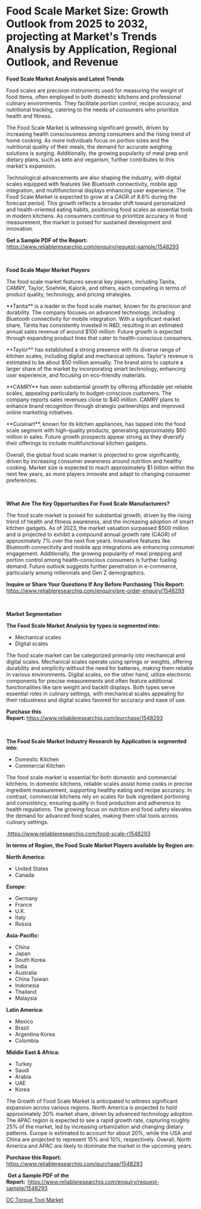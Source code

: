 <p><h1>Food Scale Market Size: Growth Outlook from 2025 to 2032, projecting at Market's Trends Analysis by Application, Regional Outlook, and Revenue</h1></p><p><strong>Food Scale Market Analysis and Latest Trends</strong></p>
<p><p>Food scales are precision instruments used for measuring the weight of food items, often employed in both domestic kitchens and professional culinary environments. They facilitate portion control, recipe accuracy, and nutritional tracking, catering to the needs of consumers who prioritize health and fitness.</p><p>The Food Scale Market is witnessing significant growth, driven by increasing health consciousness among consumers and the rising trend of home cooking. As more individuals focus on portion sizes and the nutritional quality of their meals, the demand for accurate weighing solutions is surging. Additionally, the growing popularity of meal prep and dietary plans, such as keto and veganism, further contributes to this market's expansion.</p><p>Technological advancements are also shaping the industry, with digital scales equipped with features like Bluetooth connectivity, mobile app integration, and multifunctional displays enhancing user experience. The Food Scale Market is expected to grow at a CAGR of 8.6% during the forecast period. This growth reflects a broader shift toward personalized and health-oriented eating habits, positioning food scales as essential tools in modern kitchens. As consumers continue to prioritize accuracy in food measurement, the market is poised for sustained development and innovation.</p></p>
<p><strong>Get a Sample PDF of the Report:&nbsp;</strong> <a href="https://www.reliableresearchiq.com/enquiry/request-sample/1548293?utm_campaign=2171&utm_medium=2&utm_source=Github&utm_content=ia&utm_term=20022025&utm_id=food-scale">https://www.reliableresearchiq.com/enquiry/request-sample/1548293</a></p>
<p>&nbsp;</p>
<p><strong>Food Scale Major Market Players</strong></p>
<p><p>The food scale market features several key players, including Tanita, CAMRY, Taylor, Soehnle, Kalorik, and others, each competing in terms of product quality, technology, and pricing strategies.</p><p>**Tanita** is a leader in the food scale market, known for its precision and durability. The company focuses on advanced technology, including Bluetooth connectivity for mobile integration. With a significant market share, Tanita has consistently invested in R&D, resulting in an estimated annual sales revenue of around $100 million. Future growth is expected through expanding product lines that cater to health-conscious consumers.</p><p>**Taylor** has established a strong presence with its diverse range of kitchen scales, including digital and mechanical options. Taylor's revenue is estimated to be about $50 million annually. The brand aims to capture a larger share of the market by incorporating smart technology, enhancing user experience, and focusing on eco-friendly materials.</p><p>**CAMRY** has seen substantial growth by offering affordable yet reliable scales, appealing particularly to budget-conscious customers. The company reports sales revenues close to $40 million. CAMRY plans to enhance brand recognition through strategic partnerships and improved online marketing initiatives.</p><p>**Cuisinart**, known for its kitchen appliances, has tapped into the food scale segment with high-quality products, generating approximately $60 million in sales. Future growth prospects appear strong as they diversify their offerings to include multifunctional kitchen gadgets.</p><p>Overall, the global food scale market is projected to grow significantly, driven by increasing consumer awareness around nutrition and healthy cooking. Market size is expected to reach approximately $1 billion within the next few years, as more players innovate and adapt to changing consumer preferences.</p></p>
<p>&nbsp;</p>
<p><strong>What Are The Key Opportunities For Food Scale Manufacturers?</strong></p>
<p><p>The food scale market is poised for substantial growth, driven by the rising trend of health and fitness awareness, and the increasing adoption of smart kitchen gadgets. As of 2023, the market valuation surpassed $500 million and is projected to exhibit a compound annual growth rate (CAGR) of approximately 7% over the next five years. Innovative features like Bluetooth connectivity and mobile app integrations are enhancing consumer engagement. Additionally, the growing popularity of meal prepping and portion control among health-conscious consumers is further fueling demand. Future outlook suggests further penetration in e-commerce, particularly among millennials and Gen Z demographics.</p></p>
<p><strong>Inquire or Share Your Questions If Any Before Purchasing This Report:</strong> <a href="https://www.reliableresearchiq.com/enquiry/pre-order-enquiry/1548293?utm_campaign=2171&utm_medium=2&utm_source=Github&utm_content=ia&utm_term=20022025&utm_id=food-scale">https://www.reliableresearchiq.com/enquiry/pre-order-enquiry/1548293</a></p>
<p>&nbsp;</p>
<p><strong>Market Segmentation</strong></p>
<p><strong>The Food Scale Market Analysis by types is segmented into:</strong></p>
<p><ul><li>Mechanical scales</li><li>Digital scales</li></ul></p>
<p><p>The food scale market can be categorized primarily into mechanical and digital scales. Mechanical scales operate using springs or weights, offering durability and simplicity without the need for batteries, making them reliable in various environments. Digital scales, on the other hand, utilize electronic components for precise measurements and often feature additional functionalities like tare weight and backlit displays. Both types serve essential roles in culinary settings, with mechanical scales appealing for their robustness and digital scales favored for accuracy and ease of use.</p></p>
<p><strong>Purchase this Report:&nbsp;</strong><a href="https://www.reliableresearchiq.com/purchase/1548293?utm_campaign=2171&utm_medium=2&utm_source=Github&utm_content=ia&utm_term=20022025&utm_id=food-scale">https://www.reliableresearchiq.com/purchase/1548293</a></p>
<p>&nbsp;</p>
<p><strong>The Food Scale Market Industry Research by Application is segmented into:</strong></p>
<p><ul><li>Domestic Kitchen</li><li>Commercial Kitchen</li></ul></p>
<p><p>The food scale market is essential for both domestic and commercial kitchens. In domestic kitchens, reliable scales assist home cooks in precise ingredient measurement, supporting healthy eating and recipe accuracy. In contrast, commercial kitchens rely on scales for bulk ingredient portioning and consistency, ensuring quality in food production and adherence to health regulations. The growing focus on nutrition and food safety elevates the demand for advanced food scales, making them vital tools across culinary settings.</p></p>
<p><a href="https://www.reliableresearchiq.com/food-scale-r1548293?utm_campaign=2171&utm_medium=2&utm_source=Github&utm_content=ia&utm_term=20022025&utm_id=food-scale">&nbsp;https://www.reliableresearchiq.com/food-scale-r1548293</a></p>
<p><strong>In terms of Region, the Food Scale Market Players available by Region are:</strong></p>
<p>
    <p> <strong> North America: </strong>
        <ul>
            <li>United States</li>
            <li>Canada</li>
        </ul>
        </p> 
    <p> <strong> Europe: </strong>
        <ul>
            <li>Germany</li>
            <li>France</li>
            <li>U.K.</li>
            <li>Italy</li>
            <li>Russia</li>
        </ul>
        </p> 
    <p> <strong> Asia-Pacific: </strong>
        <ul>
            <li>China</li>
            <li>Japan</li>
            <li>South Korea</li>
            <li>India</li>
            <li>Australia</li>
            <li>China Taiwan</li>
            <li>Indonesia</li>
            <li>Thailand</li>
            <li>Malaysia</li>
        </ul>
        </p> 
    <p> <strong> Latin America: </strong>
        <ul>
            <li>Mexico</li>
            <li>Brazil</li>
            <li>Argentina Korea</li>
            <li>Colombia</li>
        </ul>
        </p> 
    <p> <strong> Middle East & Africa: </strong>
        <ul>
            <li>Turkey</li>
            <li>Saudi</li>
            <li>Arabia</li>
            <li>UAE</li>
            <li>Korea</li>
        </ul>
    </p>
    </p>
<p><p>The Growth of Food Scale Market is anticipated to witness significant expansion across various regions. North America is projected to hold approximately 30% market share, driven by advanced technology adoption. The APAC region is expected to see a rapid growth rate, capturing roughly 25% of the market, led by increasing urbanization and changing dietary patterns. Europe is estimated to account for about 20%, while the USA and China are projected to represent 15% and 10%, respectively. Overall, North America and APAC are likely to dominate the market in the upcoming years.</p></p>
<p><strong>Purchase this Report: </strong><a href="https://www.reliableresearchiq.com/purchase/1548293?utm_campaign=2171&utm_medium=2&utm_source=Github&utm_content=ia&utm_term=20022025&utm_id=food-scale">https://www.reliableresearchiq.com/purchase/1548293</a></p>
<p>&nbsp;<strong>Get a Sample PDF of the Report:&nbsp;&nbsp;</strong><a href="https://www.reliableresearchiq.com/enquiry/request-sample/1548293?utm_campaign=2171&utm_medium=2&utm_source=Github&utm_content=ia&utm_term=20022025&utm_id=food-scale">https://www.reliableresearchiq.com/enquiry/request-sample/1548293</a></p>
<p><strong></strong></p>
<p><p><a href="https://github.com/JubayerMia832/Market-Research-Report-List-1/blob/main/dc-torque-tool-market.md?utm_campaign=2171&utm_medium=2&utm_source=Github&utm_content=ia&utm_term=20022025&utm_id=food-scale">DC Torque Tool Market</a></p></p>